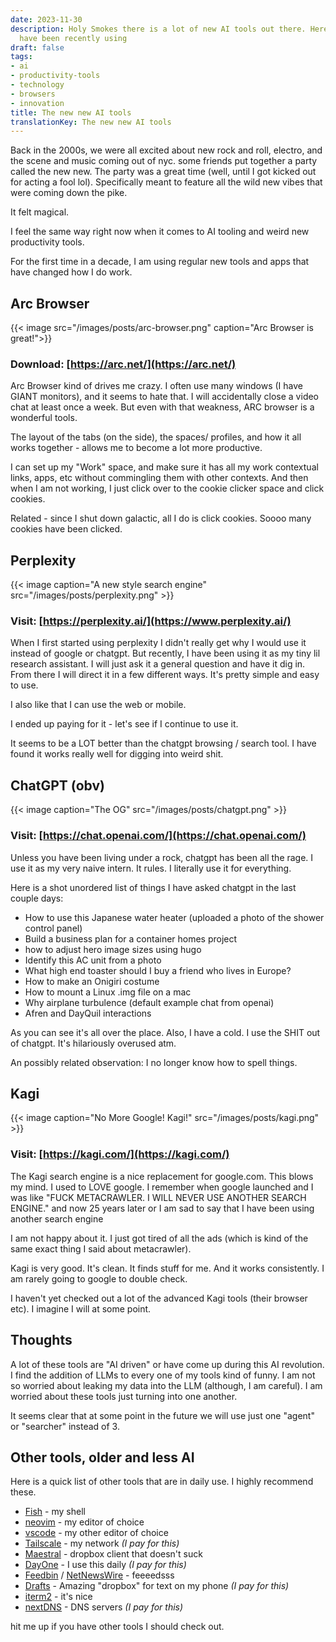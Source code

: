 ```yaml
---
date: 2023-11-30
description: Holy Smokes there is a lot of new AI tools out there. Here is what I
  have been recently using
draft: false
tags:
- ai
- productivity-tools
- technology
- browsers
- innovation
title: The new new AI tools
translationKey: The new new AI tools
---
```


Back in the 2000s, we were all excited about new rock and roll, electro, and the scene and music coming out of nyc. some friends put together a party called the new new. The party was a great time (well, until I got kicked out for acting a fool lol). Specifically meant to feature all the wild new vibes that were coming down the pike.

It felt magical.

I feel the same way right now when it comes to AI tooling and weird new productivity tools.

For the first time in a decade, I am using regular new tools and apps that have changed how I do work.

## Arc Browser

{{< image src="/images/posts/arc-browser.png" caption="Arc Browser is great!">}}

### Download: [https://arc.net/](https://arc.net/)

Arc Browser kind of drives me crazy. I often use many windows (I have GIANT monitors), and it seems to hate that. I will accidentally close a video chat at least once a week. But even with that weakness, ARC browser is a wonderful tools.

The layout of the tabs (on the side), the spaces/ profiles, and how it all works together - allows me to become a lot more productive.

I can set up my "Work" space, and make sure it has all my work contextual links, apps, etc without commingling them with other contexts. And then when I am not working, I just click over to the cookie clicker space and click cookies.

Related - since I shut down galactic, all I do is click cookies. Soooo many cookies have been clicked.

## Perplexity

{{< image caption="A new style search engine" src="/images/posts/perplexity.png" >}}

### Visit: [https://perplexity.ai/](https://www.perplexity.ai/)

When I first started using perplexity I didn't really get why I would use it instead of google or chatgpt. But recently, I have been using it as my tiny lil research assistant. I will just ask it a general question and have it dig in. From there I will direct it in a few different ways. It's pretty simple and easy to use.

I also like that I can use the web or mobile.

I ended up paying for it - let's see if I continue to use it.

It seems to be a LOT better than the chatgpt browsing / search tool. I have found it works really well for digging into weird shit.

## ChatGPT (obv)

{{< image caption="The OG" src="/images/posts/chatgpt.png" >}}

### Visit: [https://chat.openai.com/](https://chat.openai.com/)

Unless you have been living under a rock, chatgpt has been all the rage. I use it as my very naive intern. It rules. I literally use it for everything.

Here is a shot unordered list of things I have asked chatgpt in the last couple days:

- How to use this Japanese water heater (uploaded a photo of the shower control panel)
- Build a business plan for a container homes project
- how to adjust hero image sizes using hugo
- Identify this AC unit from a photo
- What high end toaster should I buy a friend who lives in Europe?
- How to make an Onigiri costume
- How to mount a Linux .img file on a mac
- Why airplane turbulence (default example chat from openai)
- Afren and DayQuil interactions

As you can see it's all over the place. Also, I have a cold. I use the SHIT out of chatgpt. It's hilariously overused atm.

An possibly related observation:  I no longer know how to spell things.

## Kagi

{{< image caption="No More Google! Kagi!" src="/images/posts/kagi.png" >}}

### Visit: [https://kagi.com/](https://kagi.com/)

The Kagi search engine is a nice replacement for google.com. This blows my mind. I used to LOVE google. I remember when google launched and I was like "FUCK METACRAWLER. I WILL NEVER USE ANOTHER SEARCH ENGINE." and now 25 years later or I am sad to say that I have been using another search engine

I am not happy about it. I just got tired of all the ads (which is kind of the same exact thing I said about metacrawler).

Kagi is very good. It's clean. It finds stuff for me. And it works consistently. I am rarely going to google to double check.

I haven't yet checked out a lot of the advanced Kagi tools (their browser etc). I imagine I will at some point.

## Thoughts

A lot of these tools are "AI driven" or have come up during this AI revolution. I find the addition of LLMs to every one of my tools kind of funny. I am not so worried about leaking my data into the LLM (although, I am careful). I am worried about these tools just turning into one another.

It seems clear that at some point in the future we will use just one "agent" or "searcher" instead of 3.

## Other tools, older and less AI

Here is a quick list of other tools that are in daily use. I highly recommend these.

- [Fish](https://fishshell.com/) - my shell
- [neovim](https://neovim.io/) - my editor of choice
- [vscode](https://code.visualstudio.com/) - my other editor of choice
- [Tailscale](https://tailscale.com/) - my network *(I pay for this)*
- [Maestral](https://maestral.app/) - dropbox client that doesn't suck
- [DayOne](https://dayoneapp.com/) - I use this daily *(I pay for this)*
- [Feedbin](https://feedbin.com/) / [NetNewsWire](https://netnewswire.com/) - feeeedsss
- [Drafts](https://getdrafts.com/) - Amazing "dropbox" for text on my phone *(I pay for this)*
- [iterm2](https://iterm2.com/) - it's nice
- [nextDNS](https://nextdns.io/) - DNS servers *(I pay for this)*

hit me up if you have other tools I should check out.